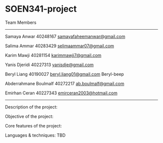 # SOEN341-project

Team Members
_______________________________
Samaya Anwar
40248167
samayafaheemanwar@gmail.com

Salima Ammar
40283429
selimaammar07@gmail.com

Karim Mawji
40281154
karimmawji7@gmail.com

Yanis Djeridi
40227313
yanisdje@gmail.com

Beryl Liang
40190027
beryl.liang01@gmail.com
Beryl-beep

Abderrahmane Boulmalf
40272217
ab.boulmalf@gmail.com

Emirhan Ceran
40227343
emirceran2003@hotmail.com

_______________________________

Description of the project:

Objective of the project:

Core features of the project:

Languages & techniques: TBD
